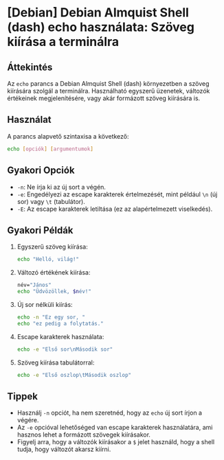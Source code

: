 # [Debian] Debian Almquist Shell (dash) echo használata: Szöveg kiírása a terminálra

## Áttekintés
Az `echo` parancs a Debian Almquist Shell (dash) környezetben a szöveg kiírására szolgál a terminálra. Használható egyszerű üzenetek, változók értékeinek megjelenítésére, vagy akár formázott szöveg kiírására is.

## Használat
A parancs alapvető szintaxisa a következő:

```bash
echo [opciók] [argumentumok]
```

## Gyakori Opciók
- `-n`: Ne írja ki az új sort a végén.
- `-e`: Engedélyezi az escape karakterek értelmezését, mint például `\n` (új sor) vagy `\t` (tabulátor).
- `-E`: Az escape karakterek letiltása (ez az alapértelmezett viselkedés).

## Gyakori Példák
1. Egyszerű szöveg kiírása:
   ```bash
   echo "Helló, világ!"
   ```

2. Változó értékének kiírása:
   ```bash
   név="János"
   echo "Üdvözöllek, $név!"
   ```

3. Új sor nélküli kiírás:
   ```bash
   echo -n "Ez egy sor, "
   echo "ez pedig a folytatás."
   ```

4. Escape karakterek használata:
   ```bash
   echo -e "Első sor\nMásodik sor"
   ```

5. Szöveg kiírása tabulátorral:
   ```bash
   echo -e "Első oszlop\tMásodik oszlop"
   ```

## Tippek
- Használj `-n` opciót, ha nem szeretnéd, hogy az `echo` új sort írjon a végére.
- Az `-e` opcióval lehetőséged van escape karakterek használatára, ami hasznos lehet a formázott szövegek kiírásakor.
- Figyelj arra, hogy a változók kiírásakor a `$` jelet használd, hogy a shell tudja, hogy változót akarsz kiírni.